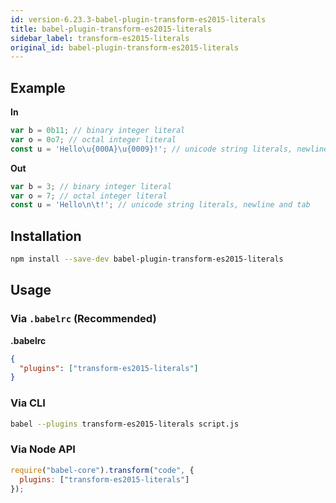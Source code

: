 ```yaml
---
id: version-6.23.3-babel-plugin-transform-es2015-literals
title: babel-plugin-transform-es2015-literals
sidebar_label: transform-es2015-literals
original_id: babel-plugin-transform-es2015-literals
---
```


## Example

**In**

```js
var b = 0b11; // binary integer literal
var o = 0o7; // octal integer literal
const u = 'Hello\u{000A}\u{0009}!'; // unicode string literals, newline and tab
```

**Out**

```js
var b = 3; // binary integer literal
var o = 7; // octal integer literal
const u = 'Hello\n\t!'; // unicode string literals, newline and tab
```

## Installation

```sh
npm install --save-dev babel-plugin-transform-es2015-literals
```

## Usage

### Via `.babelrc` (Recommended)

**.babelrc**

```json
{
  "plugins": ["transform-es2015-literals"]
}
```

### Via CLI

```sh
babel --plugins transform-es2015-literals script.js
```

### Via Node API

```javascript
require("babel-core").transform("code", {
  plugins: ["transform-es2015-literals"]
});
```

